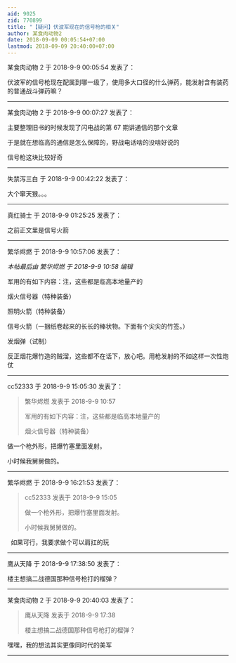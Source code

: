```yaml
---
aid: 9025
zid: 770899
title: "【疑问】伏波军现在的信号枪的相关"
author: 某食肉动物2
date: 2018-09-09 00:05:54+07:00
lastmod: 2018-09-09 20:40:00+07:00
---
```


某食肉动物 2 于 2018-9-9 00:05:54 发表了：

伏波军的信号枪现在配属到哪一级了，使用多大口径的什么弹药，能发射含有装药的普通战斗弹药嘛？

---

某食肉动物 2 于 2018-9-9 00:07:27 发表了：

主要整理旧书的时候发现了闪电战的第 67 期讲通信的那个文章

于是就在想临高的通信是怎么保障的，野战电话啥的没啥好说的

信号枪这块比较好奇

---

失禁泻三白 于 2018-9-9 00:42:22 发表了：

大个窜天猴。。。

---

真红骑士 于 2018-9-9 01:25:25 发表了：

之前正文里是信号火箭

---

繁华烬燃 于 2018-9-9 10:57:06 发表了：

_本帖最后由 繁华烬燃 于 2018-9-9 10:58 编辑_

军用的有如下内容：注，这些都是临高本地量产的

烟火信号器（特种装备）

照明火箭（特种装备）

信号火箭（一捆纸卷起来的长长的棒状物。下面有个尖尖的竹签。）

发烟弹（试制）

反正烟花爆竹造的贼溜，这些都不在话下，放心吧。用枪发射的不如这样一次性炮仗

---

cc52333 于 2018-9-9 15:05:30 发表了：

> 繁华烬燃 发表于 2018-9-9 10:57
>
> 军用的有如下内容：注，这些都是临高本地量产的
>
> 烟火信号器（特种装备）

做一个枪外形，把爆竹塞里面发射。

小时候我舅舅做的。

---

繁华烬燃 于 2018-9-9 16:21:53 发表了：

> cc52333 发表于 2018-9-9 15:05
>
> 做一个枪外形，把爆竹塞里面发射。
>
> 小时候我舅舅做的。

&nbsp;&nbsp;如果可行，我要求做个可以肩扛的玩

---

鹰从天降 于 2018-9-9 17:38:50 发表了：

楼主想搞二战德国那种信号枪打的榴弹？

---

某食肉动物 2 于 2018-9-9 20:40:03 发表了：

> 鹰从天降 发表于 2018-9-9 17:38
>
> 楼主想搞二战德国那种信号枪打的榴弹？

嘿嘿，我的想法其实更像同时代的美军

---
